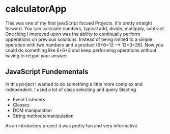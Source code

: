 # calculatorApp
<p>This was one of my first javaScript focued Projects. It's pretty straight forward. You can calculate numbers, typical add, divide, multipply, subtract.
One thing I improved upon was the ability to continually perform opperations on previous solutions. Instead of being limited to a simple operation with two numbers and a product (6+6=12 --> 12*3=36). Now you could do something like 6+6*3 and keep performing operations without having to retype your answer.
<h2>JavaScript Fundementals</h2>
<p>In this porject I wanted to do something a little more complex and independent. I used a lot of class selecting and query Slecting</p>
<ul>
<li>Event Listeners</li>
<li>Classes</li>
<li>DOM manipulation</li>
 <li>String methods/manipulation</li>
</ul>

<p>As an intrductory project it was pretty fun and very informative.</p>
